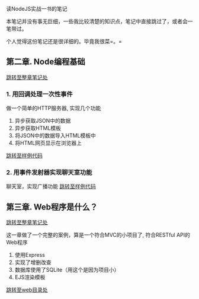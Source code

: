 读NodeJS实战一书的笔记

本笔记并没有事无巨细，一些我比较清楚的知识点，笔记中直接跳过了，或者会一笔带过。

个人觉得这份笔记还是很详细的。毕竟我很菜=。=


## 第二章. Node编程基础
[跳转至整章笔记处](https://github.com/zzzmj/node-in-action-notes/blob/master/%E7%AC%AC%E4%BA%8C%E7%AB%A0.Node%E7%BC%96%E7%A8%8B%E5%9F%BA%E7%A1%80/notes.md)
### 1. 用回调处理一次性事件
做一个简单的HTTP服务器, 实现几个功能
1. 异步获取JSON中的数据
2. 异步获取HTML模板
3. 将JSON中的数据导入HTML模板中
4. 将HTML网页显示在浏览器上

[跳转至样例代码](https://github.com/zzzmj/node-in-action-notes/blob/master/%E7%AC%AC%E4%BA%8C%E7%AB%A0.Node%E7%BC%96%E7%A8%8B%E5%9F%BA%E7%A1%80/blog_recent/blog_recent.js)


### 2. 用事件发射器实现聊天室功能

聊天室，实现广播功能
[跳转至样例代码](https://github.com/zzzmj/node-in-action-notes/blob/master/%E7%AC%AC%E4%BA%8C%E7%AB%A0.Node%E7%BC%96%E7%A8%8B%E5%9F%BA%E7%A1%80/repeat_event/chatroom.js)


## 第三章. Web程序是什么？
[跳转至整章笔记处](https://github.com/zzzmj/node-in-action-notes/blob/master/%E7%AC%AC%E4%B8%89%E7%AB%A0.Web%E7%A8%8B%E5%BA%8F%E6%98%AF%E4%BB%80%E4%B9%88/notes.md)

这一章做了一个完整的案例，算是一个符合MVC的小项目了, 符合RESTful API的Web程序

1. 使用Express
2. 实现了增删改查
3. 数据库使用了SQLite（用这个是因为项目小）
4. EJS渲染模板

[跳转至web目录处](https://github.com/zzzmj/node-in-action-notes/tree/master/%E7%AC%AC%E4%B8%89%E7%AB%A0.Web%E7%A8%8B%E5%BA%8F%E6%98%AF%E4%BB%80%E4%B9%88/RESTful)
